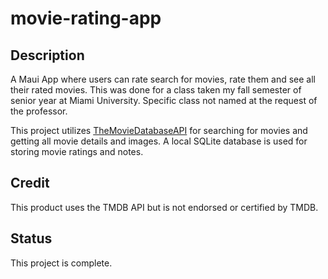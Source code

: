 # movie-rating-app

## Description
A Maui App where users can rate search for movies, rate them and see all their rated movies. This was done for a class taken my fall semester of senior year at Miami University. Specific class not named at the request of the professor.

This project utilizes [TheMovieDatabaseAPI](https://developer.themoviedb.org/reference/intro/getting-started) for searching for movies and getting all movie details and images.
A local SQLite database is used for storing movie ratings and notes.

## Credit
This product uses the TMDB API but is not endorsed or certified by TMDB.

## Status
This project is complete.
